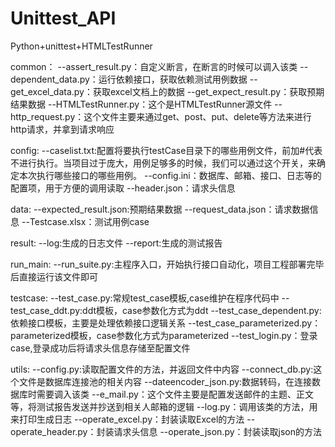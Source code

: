 # Unittest_API
Python+unittest+HTMLTestRunner

common：
--assert_result.py：自定义断言，在断言的时候可以调入该类
--dependent_data.py：运行依赖接口，获取依赖测试用例数据
--get_excel_data.py：获取excel文档上的数据
--get_expect_result.py：获取预期结果数据
--HTMLTestRunner.py：这个是HTMLTestRunner源文件
--http_request.py：这个文件主要来通过get、post、put、delete等方法来进行http请求，并拿到请求响应

config:
--caselist.txt:配置将要执行testCase目录下的哪些用例文件，前加#代表不进行执行。当项目过于庞大，用例足够多的时候，我们可以通过这个开关，来确定本次执行哪些接口的哪些用例。
--config.ini：数据库、邮箱、接口、日志等的配置项，用于方便的调用读取
--header.json：请求头信息

data:
--expected_result.json:预期结果数据
--request_data.json：请求数据信息
--Testcase.xlsx：测试用例case

result:
--log:生成的日志文件
--report:生成的测试报告

run_main:
--run_suite.py:主程序入口，开始执行接口自动化，项目工程部署完毕后直接运行该文件即可

testcase:
--test_case.py:常规test_case模板,case维护在程序代码中
--test_case_ddt.py:ddt模板，case参数化方式为ddt
--test_case_dependent.py:依赖接口模板，主要是处理依赖接口逻辑关系
--test_case_parameterized.py：parameterized模板，case参数化方式为parameterized
--test_login.py：登录case,登录成功后将请求头信息存储至配置文件

utils:
--config.py:读取配置文件的方法，并返回文件中内容
--connect_db.py:这个文件是数据库连接池的相关内容
--dateencoder_json.py:数据转码，在连接数据库时需要调入该类
--e_mail.py：这个文件主要是配置发送邮件的主题、正文等，将测试报告发送并抄送到相关人邮箱的逻辑
--log.py：调用该类的方法，用来打印生成日志
--operate_excel.py：封装读取Excel的方法
--operate_header.py：封装请求头信息
--operate_json.py：封装读取json的方法

